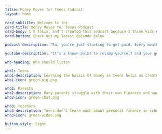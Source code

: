 ```yaml
---
title: Money Moves for Teens Podcast
layout: home

card-subtitle: Welcome to the
card-title: Money Moves for Teens Podcast
card-body: I’m Talia, and I created this podcast because I think kids my age don’t get a good enough education on how to manage money. This is something we should be learning and talking about now so we’ll be better prepared for the future.
card-button: Check out my latest episode below

podcast-description: "So, you’re just starting to get paid. Every month a new paycheck comes in. Where are you putting that money? Are you keeping it in a drawer in your room, or are you spending all of it, out with friends? In other words, how are you managing your money? In this episode, I’ll be covering exactly how you can begin to manage your money as a teenager."

youtube-description: "It’s a known point to revamp yourself and your goals for the new year, but as business owners, it’s also super important to make sure you’re also keeping up with the maintenance of your business. This episode, I'll be talking about 5 ways you can make 2021 the best year for your business."

who-heading: Who should listen

who1: Teens
who1-description: Learning the basics of money as teens helps us create good saving and spending habits today and take advantage of investing for tomorrow.
who1-icon: green-pig.png

who2: Parents
who2-description: Many parents struggle with their own finances and want to have constructive conversations with their teens about money.
who2-icon: green-chat.png

who3: Teachers
who3-description: Teens don't learn much about personal finance in school. Teachers can use this information to better prepare their students.
who3-icon: green-video.png

button-style: light
---
```

